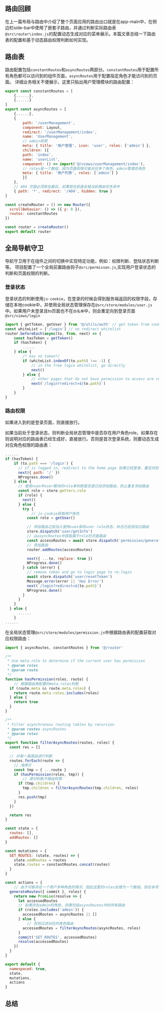 ## 路由回顾
在上一篇布局与路由中介绍了整个页面应用的路由出口就是在app-main中，在侧边栏side-bar中使用了嵌套子路由，并通过判断实际路由表```@src\router\index.js```的配置动态生成对应的菜单展示。本篇文章总结一下路由表的配置和基于动态路由权限判断如何实现。
## 路由表
路由配置包括```constantRoutes```和```asyncRoutes```两部分。```constantRoutes```用于配置所有角色都可以访问到的组件页面，```asyncRoutes```用于配置指定角色才能访问到的页面。
详细业务相关不便展示，这里只贴出用户管理模块的路由配置：
```javascript
export const constantRoutes = [
    {......},
    {......}
]
export const asyncRoutes = [
    {......},
    {
        path: '/userManagement',
        component: Layout,
        redirect: '/userManagement/index',
        name: 'UserManagement',
        // admin权限
        meta: { title: '用户管理', icon: 'user', roles: ['admin'] },
        children: [{
        path: 'index',
        name: 'userList',
        component: () => import('@/views/userManagement/index'),
        // roles是一个数组，因为页面权限可能对应多个角色。admin管理员角色
        meta: { title: '用户列表', roles: ['admin'] }
        }]
    },
    // 404 页面必须放在最后，如果放在前面会被当前路由优先命中
    { path: '*', redirect: '/404', hidden: true }
]

const createRouter = () => new Router({
  scrollBehavior: () => ({ y: 0 }),
  routes: constantRoutes
})

const router = createRouter()
export default router
```
## 全局导航守卫
导航守卫用于在组件之间的切换中实现特定功能，例如：权限判断、登陆状态判断等。
项目配置了一个全局前置路由钩子```@src/permisson.js```,实现用户登录状态的判断和页面权限的判断。
### 登录状态
登录状态的判断使用```js-cookie```，在登录的时候会得到服务端返回的权限字段，存储在本地cookie中，并使用全局状态管理保存在```@src/store/modules/user.js```中。如果用户未登录且to页面也不在```白名单```中，则会重定向到登录页面```@src/views/login```
```javascript
import { getToken, getUser } from '@/utils/auth' // get token from cookie
const whiteList = ['/login'] // no redirect whitelist
router.beforeEach(async(to, from, next) => {
    const hasToken = getToken()
    if (hasToken) {
        ......
    } else {
        /* has no token*/
        if (whiteList.indexOf(to.path) !== -1) {
            // in the free login whitelist, go directly
            next()
        } else {
            // other pages that do not have permission to access are redirected to the login page.
            next(`/login?redirect=${to.path}`)
        }
    }
}
```
### 路由权限
如果进入到的是登录页面，则直接放行。

如果当前处于登录状态，则判断全局状态管理中是否存在用户角色role，如果存在则说明对应的路由表已经生成好，直接放行。否则是首次登录系统，则要动态生成对应角色权限的路由表：
```javascript
......
if (hasToken) {
    if (to.path === '/login') {
      // if is logged in, redirect to the home page 如果已经登录，重定向到首页
      next({ path: '/' })
      NProgress.done()
    } else {
      // 使用vuex中user模块的role来判断是否是已经添加路由，防止重复添加路由
      const role = store.getters.role
      if (role) {
        next()
      } else {
        try {
            // js-cookie获取用户角色
          const role = getUser()

          // 添加路由之前加入使用vuex保存user role状态，标志已经添加过路由
          store.dispatch('user/getInfo')
          // 从asyncRoutes中获取属于role的页面路由
          const accessRoutes = await store.dispatch('permission/generateRoutes', role)
          // 添加路由
          router.addRoutes(accessRoutes)

          next({ ...to, replace: true })
          NProgress.done()
        } catch (error) {
          // remove token and go to login page to re-login
          await store.dispatch('user/resetToken')
          Message.error(error || 'Has Error')
          next(`/login?redirect=${to.path}`)
          NProgress.done()
        }
      }
    }
  } else {
      ......
    }
......
```
在全局状态管理```@src/store/modules/permission.js```中根据路由表的配置获取对应权限路由：
```javascript
import { asyncRoutes, constantRoutes } from '@/router'

/**
 * Use meta.role to determine if the current user has permission
 * @param roles
 * @param route
 */
function hasPermission(roles, route) {
    // 根据路由表配置的meta.roles判断
  if (route.meta && route.meta.roles) {
    return route.meta.roles.includes(roles)
  } else {
    return true
  }
}

/**
 * Filter asynchronous routing tables by recursion
 * @param routes asyncRoutes
 * @param roles
 */
export function filterAsyncRoutes(routes, roles) {
  const res = []

  // 对每一条路由进行判断
  routes.forEach(route => {
    // 浅拷贝
    const tmp = { ...route }
    if (hasPermission(roles, tmp)) {
        // 递归判断子路由权限
      if (tmp.children) {
        tmp.children = filterAsyncRoutes(tmp.children, roles)
      }
      res.push(tmp)
    }
  })

  return res
}

const state = {
  routes: [],
  addRoutes: []
}

const mutations = {
  SET_ROUTES: (state, routes) => {
    state.addRoutes = routes
    state.routes = constantRoutes.concat(routes)
  }
}

const actions = {
    // 由于可能存在一个用户多种角色的情况，因此这里的roles处理为一个数组。但在本项目中只有管理员和普通用户两个角色，一个用户也只能对应其中一种角色
  generateRoutes({ commit }, roles) {
    return new Promise(resolve => {
      let accessedRoutes
      // 如果存在admin的角色，则需包括asyncRoutes中的所有路由
      if (roles.includes('admin')) {
        accessedRoutes = asyncRoutes || []
      } else {
          // 否则过滤对应的角色路由
        accessedRoutes = filterAsyncRoutes(asyncRoutes, roles)
      }
      commit('SET_ROUTES', accessedRoutes)
      resolve(accessedRoutes)
    })
  }
}

export default {
  namespaced: true,
  state,
  mutations,
  actions
}
```
## 总结
